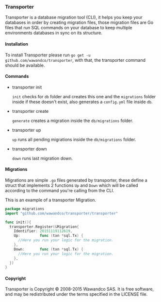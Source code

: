### Transporter

Transporter is a database migration tool (CLI), it helps you keep your databases in order by creating migration files, those migration files are Go files that run SQL commands on your database to keep multiple environments databases in sync on its structure.

#### Installation

To install Transporter please run `go get -u github.com/wawandco/transporter`, with that, the transporter command should be available.

#### Commands

- transporter init

  `init` checks for `db` folder and creates this one and the `migrations` folder inside if these doesn't exist, also generates a `config.yml` file inside `db`.

- transporter create

  `generate` creates a migration inside the `db/migrations` folder.

- transporter up

  `up` runs all pending migrations inside the `db/migrations` folder.

- transporter down

  `down` runs last migration down.

#### Migrations

Migrations are simple `.go` files generated by transporter, these define a struct that implements 2 functions `Up` and `Down` which will be called according to the command you're calling from the CLI.

This is an example of a transporter Migration.

```go
package migrations
import "github.com/wawandco/transporter/transporter"

func init(){
  transporter.Register(&Migration{
    Identifier: 20151119112619,
    Up:         func (txn *sql.Tx) {
      //Here you run your logic for the migration.
    },
    Down:       func (txn *sql.Tx) {
      //Here you run your logic for the migration.
    },
  })
}
```

#### Copyright
Transporter is Copyright © 2008-2015 Wawandco SAS. It is free software, and may be redistributed under the terms specified in the LICENSE file.
